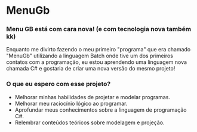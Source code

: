 # MenuGb
### Menu GB está com cara nova! (e com tecnologia nova também kk)
Enquanto me divirto fazendo o meu primeiro "programa" que era chamado "MenuGb" utilizando a linguagem Batch onde tive um dos primeiros contatos com a programação, eu estou aprendendo uma linguagem nova chamada C# e gostaria de criar uma nova versão do mesmo projeto!
### O que eu espero com esse projeto?
- Melhorar minhas habilidades de projetar e modelar programas.
- Melhorar meu raciocínio lógico ao programar.
- Aprofundar meus conhecimentos sobre a linguagem de programação C#.
- Relembrar conteúdos teóricos sobre modelagem e projeção.
